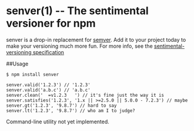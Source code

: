 senver(1) -- The sentimental versioner for npm
===========

senver is a drop-in replacement for [semver](https://github.com/npm/node-semver). Add it to your project today to make your versioning much more fun. For more info, see the [sentimental-versioning specification](http://sentimentalversioning.org)

##Usage

```
$ npm install senver

senver.valid('1.2.3') // '1.2.3'
senver.valid('a.b.c') // 'a.b.c'
senver.clean('  =v1.2.3   ') // it's fine just the way it is
senver.satisfies('1.2.3', '1.x || >=2.5.0 || 5.0.0 - 7.2.3') // maybe
senver.gt('1.2.3', '9.8.7') // hard to say
senver.lt('1.2.3', '9.8.7') // who am I to judge?
```

Command-line utility not yet implemented.
